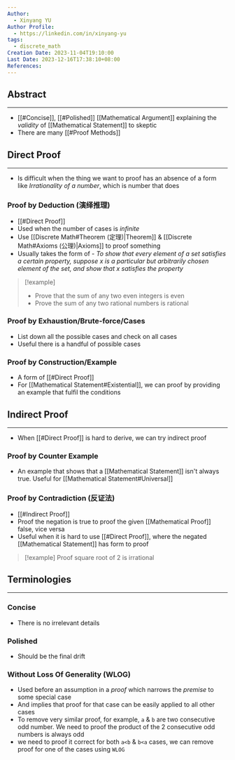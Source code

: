 ```yaml
---
Author:
  - Xinyang YU
Author Profile:
  - https://linkedin.com/in/xinyang-yu
tags:
  - discrete_math
Creation Date: 2023-11-04T19:10:00
Last Date: 2023-12-16T17:38:10+08:00
References: 
---
```

## Abstract
---
- [[#Concise]], [[#Polished]] [[Mathematical Argument]] explaining the *validity* of [[Mathematical Statement]] to skeptic
- There are many [[#Proof Methods]]

## Direct Proof
---
- Is difficult when the thing we want to proof has an absence of a form like *Irrationality of a number*, which is number that does 
### Proof by Deduction (演绎推理)
- [[#Direct Proof]]
- Used when the number of cases is *infinite*
- Use [[Discrete Math#Theorem (定理)|Theorem]] & [[Discrete Math#Axioms (公理)|Axioms]] to proof something
- Usually takes the form of - *To show that every element of a set satisfies a certain property, suppose x is a particular but arbitrarily chosen element of the set, and show that x satisfies the property*
>[!example]
>- Prove that the sum of any two even integers is even
>- Prove the sum of any two rational numbers is rational
### Proof by Exhaustion/Brute-force/Cases
- List down all the possible cases and check on all cases
- Useful there is a handful of possible cases

### Proof by Construction/Example
- A form of [[#Direct Proof]]
- For [[Mathematical Statement#Existential]], we can proof by providing an example that fulfil the conditions
## Indirect Proof
---
- When [[#Direct Proof]] is hard to derive, we can try indirect proof

### Proof by Counter Example
- An example that shows that a [[Mathematical Statement]] isn't always true. Useful for [[Mathematical Statement#Universal]]

### Proof by Contradiction (反证法)
- [[#Indirect Proof]]
- Proof the negation is true to proof the given [[Mathematical Proof]] false, vice versa
- Useful when it is hard to use [[#Direct Proof]], where the negated [[Mathematical Statement]] has form to proof
>[!example] Proof square root of 2 is irrational 

## Terminologies
---

### Concise
- There is no irrelevant details
### Polished
- Should be the final drift
### Without Loss Of Generality (WLOG)
- Used before an assumption in a *proof* which narrows the *premise* to some special case
- And implies that proof for that case can be easily applied to all other cases
- To remove very similar proof, for example, `a` & `b` are two consecutive odd number. We need to proof the product of the 2 consecutive odd numbers is always odd
- we need to proof it correct for both `a<b` & `b<a` cases, we can remove proof for one of the cases using `WLOG`